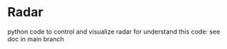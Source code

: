 # Radar
python code to control and visualize radar
for understand this code: see doc in main branch
